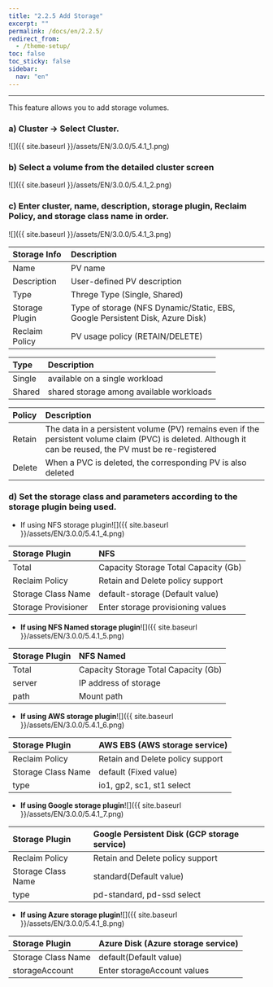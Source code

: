 ```yaml
---
title: "2.2.5 Add Storage"
excerpt: ""
permalink: /docs/en/2.2.5/
redirect_from:
  - /theme-setup/
toc: false
toc_sticky: false
sidebar:
  nav: "en"
---
```



---

This feature allows you to add storage volumes.

### a\) Cluster → Select Cluster.
![]({{ site.baseurl }}/assets/EN/3.0.0/5.4.1_1.png)

### b\) Select a volume from the detailed cluster screen
![]({{ site.baseurl }}/assets/EN/3.0.0/5.4.1_2.png)

### c\) Enter cluster, name, description, storage plugin, Reclaim Policy, and storage class name in order.
![]({{ site.baseurl }}/assets/EN/3.0.0/5.4.1_3.png)

| **Storage Info** | **Description** |
| :--- | :--- |
| Name | PV name |
| Description | User-defined PV description |
| Type | Threge Type (Single, Shared) |
| Storage Plugin | Type of storage \(NFS Dynamic/Static, EBS, Google Persistent Disk, Azure Disk\) |
| Reclaim Policy | PV usage policy \(RETAIN/DELETE\) |

| Type | Description |
| :--- | :--- |
| Single | available on a single workload |
| Shared | shared storage among available workloads |

| **Policy** | **Description** |
| :--- | :--- |
| Retain | The data in a persistent volume \(PV\) remains even if the persistent volume claim \(PVC\) is deleted. Although it can be reused, the PV must be re-registered |
| Delete | When a PVC is deleted, the corresponding PV is also deleted |

### d\) Set the storage class and parameters according to the storage plugin being used.

* If using NFS storage plugin![]({{ site.baseurl }}/assets/EN/3.0.0/5.4.1_4.png)

| Storage Plugin | **NFS** |
| :--- | :--- |
| Total | Capacity Storage Total Capacity (Gb) |
| Reclaim Policy | Retain and Delete policy support |
| Storage Class Name | default-storage \(Default value\) |
| Storage Provisioner | Enter storage provisioning values |

* **If using NFS Named storage plugin**![]({{ site.baseurl }}/assets/EN/3.0.0/5.4.1_5.png)

| Storage Plugin | **NFS Named** |
| :--- | :--- |
| Total | Capacity Storage Total Capacity (Gb) |
| server | IP address of storage |
| path | Mount path |

* **If using AWS storage plugin**![]({{ site.baseurl }}/assets/EN/3.0.0/5.4.1_6.png)

| Storage Plugin | AWS EBS \(AWS storage service\) |
| :--- | :--- |
| Reclaim Policy | Retain and Delete policy support |
| Storage Class Name | default \(Fixed value\) |
| type | io1, gp2, sc1, st1 select |

* **If using Google storage plugin**![]({{ site.baseurl }}/assets/EN/3.0.0/5.4.1_7.png)

| Storage Plugin | Google Persistent Disk \(GCP storage service\) |
| :--- | :--- |
| Reclaim Policy | Retain and Delete policy support |
| Storage Class Name | standard\(Default value\) |
| type | pd-standard, pd-ssd  select |

* **If using Azure storage plugin**![]({{ site.baseurl }}/assets/EN/3.0.0/5.4.1_8.png)

| Storage Plugin | Azure Disk \(Azure storage service\) |
| :--- | :--- |
| Storage Class Name | default\(Default value\) |
|storageAccount	| Enter storageAccount values |
